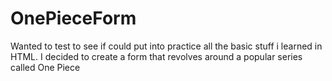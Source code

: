 # OnePieceForm
Wanted to test to see if could put into practice all the basic stuff i learned in HTML. I decided to create a form that revolves around a popular series called One Piece
